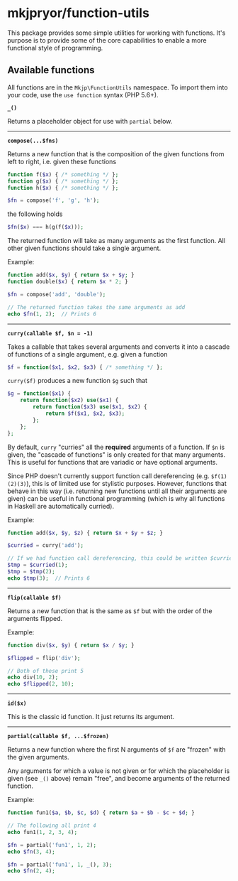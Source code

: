 # mkjpryor/function-utils

This package provides some simple utilities for working with functions. It's purpose is to provide some of the core capabilities to enable a more functional style of programming.


## Available functions

All functions are in the `Mkjp\FunctionUtils` namespace. To import them into your code, use the `use function` syntax (PHP 5.6+).

**`_()`**

Returns a placeholder object for use with `partial` below.

----

**`compose(...$fns)`**

Returns a new function that is the composition of the given functions from left to right, i.e. given these functions

```php
function f($x) { /* something */ };
function g($x) { /* something */ };
function h($x) { /* something */ };

$fn = compose('f', 'g', 'h');
```

the following holds

```php
$fn($x) === h(g(f($x)));
```

The returned function will take as many arguments as the first function. All other given functions should take a single argument.

Example:

```php
function add($x, $y) { return $x + $y; }
function double($x) { return $x * 2; }

$fn = compose('add', 'double');

// The returned function takes the same arguments as add
echo $fn(1, 2);  // Prints 6
```

----

**`curry(callable $f, $n = -1)`**

Takes a callable that takes several arguments and converts it into a cascade of functions of a single argument, e.g. given a function

```php
$f = function($x1, $x2, $x3) { /* something */ };
```

`curry($f)` produces a new function `$g` such that

```php
$g = function($x1) {
    return function($x2) use($x1) {
        return function($x3) use($x1, $x2) {
            return $f($x1, $x2, $x3);
        };
    };
};
```

By default, `curry` "curries" all the **required** arguments of a function. If `$n` is given, the "cascade of functions" is only created for that many arguments. This is useful for functions that are variadic or have optional arguments.

Since PHP doesn't currently support function call dereferencing (e.g. `$f(1)(2)(3)`), this is of limited use for stylistic purposes. However, functions that behave in this way (i.e. returning new functions until all their arguments are given) can be useful in functional programming (which is why all functions in Haskell are automatically curried).

Example:

```php
function add($x, $y, $z) { return $x + $y + $z; }

$curried = curry('add');

// If we had function call dereferencing, this could be written $curried(1)(2)(3)
$tmp = $curried(1);
$tmp = $tmp(2);
echo $tmp(3);  // Prints 6
```

----

**`flip(callable $f)`**

Returns a new function that is the same as `$f` but with the order of the arguments flipped.

Example:

```php
function div($x, $y) { return $x / $y; }

$flipped = flip('div');

// Both of these print 5
echo div(10, 2);
echo $flipped(2, 10);
```

----

**`id($x)`**

This is the classic id function. It just returns its argument.

----

**`partial(callable $f, ...$frozen)`**

Returns a new function where the first N arguments of `$f` are "frozen" with the given arguments.

Any arguments for which a value is not given or for which the placeholder is given (see `_()` above) remain "free", and become arguments of the returned function.

Example:

```php
function fun1($a, $b, $c, $d) { return $a + $b - $c + $d; }

// The following all print 4
echo fun1(1, 2, 3, 4);

$fn = partial('fun1', 1, 2);
echo $fn(3, 4);

$fn = partial('fun1', 1, _(), 3);
echo $fn(2, 4);
```
